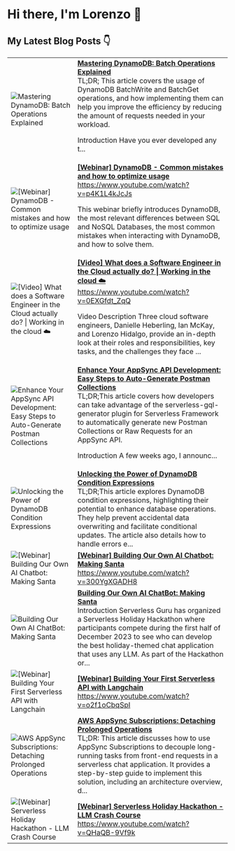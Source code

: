 # Hi there, I'm Lorenzo 👋

## My Latest Blog Posts 👇

<!-- HASHNODE_BLOG:START -->
<table><tr><td><img src="https://cdn.hashnode.com/res/hashnode/image/upload/v1729082666386/cc0620fc-461d-487d-8c10-9268ec8fc8e2.jpeg" alt="Mastering DynamoDB: Batch Operations Explained"></td><td><a href="https://lhidalgo.dev/mastering-dynamodb-batch-operations-explained"><strong>Mastering DynamoDB: Batch Operations Explained</strong></a><br>TL;DR; This article covers the usage of DynamoDB BatchWrite and BatchGet operations, and how implementing them can help you improve the efficiency by reducing the amount of requests needed in your workload.

Introduction
Have you ever developed any t...</td></tr><tr><td><img src="https://cdn.hashnode.com/res/hashnode/image/upload/v1722499330481/58678e4e-d77e-4acf-b76f-4c142504782b.png" alt="[Webinar] DynamoDB - Common mistakes and how to optimize usage"></td><td><a href="https://lhidalgo.dev/webinar-dynamodb-common-mistakes-and-how-to-optimize-usage"><strong>[Webinar] DynamoDB - Common mistakes and how to optimize usage</strong></a><br>https://www.youtube.com/watch?v=p4K1L4kJcJs
 
This webinar briefly introduces DynamoDB, the most relevant differences between SQL and NoSQL Databases, the most common mistakes when interacting with DynamoDB, and how to solve them.</td></tr><tr><td><img src="https://cdn.hashnode.com/res/hashnode/image/upload/v1718969638150/80e52828-adc0-48ae-ac97-446cb758bfa7.jpeg" alt="[Video] What does a Software Engineer in the Cloud actually do? | Working in the cloud ☁️"></td><td><a href="https://lhidalgo.dev/video-what-does-a-software-engineer-in-the-cloud-actually-do-working-in-the-cloud"><strong>[Video] What does a Software Engineer in the Cloud actually do? | Working in the cloud ☁️</strong></a><br>https://www.youtube.com/watch?v=0EXGfdt_ZqQ
 
Video Description
Three cloud software engineers, Danielle Heberling, Ian McKay, and Lorenzo Hidalgo, provide an in-depth look at their roles and responsibilities, key tasks, and the challenges they face ...</td></tr><tr><td><img src="https://cdn.hashnode.com/res/hashnode/image/upload/v1710502222042/e1b58263-bbc9-444e-997c-b308884392a0.png" alt="Enhance Your AppSync API Development: Easy Steps to Auto-Generate Postman Collections"></td><td><a href="https://lhidalgo.dev/enhance-your-appsync-api-development-easy-steps-to-auto-generate-postman-collections"><strong>Enhance Your AppSync API Development: Easy Steps to Auto-Generate Postman Collections</strong></a><br>TL;DR;This article covers how developers can take advantage of the serverless-gql-generator plugin for Serverless Framework to automatically generate new Postman Collections or Raw Requests for an AppSync API.

Introduction
A few weeks ago, I announc...</td></tr><tr><td><img src="https://cdn.hashnode.com/res/hashnode/image/stock/unsplash/fPkvU7RDmCo/upload/e185fdf53e51deef61a95dcff0951079.jpeg" alt="Unlocking the Power of DynamoDB Condition Expressions"></td><td><a href="https://lhidalgo.dev/unlocking-the-power-of-dynamodb-condition-expressions"><strong>Unlocking the Power of DynamoDB Condition Expressions</strong></a><br>TL;DR;This article explores DynamoDB condition expressions, highlighting their potential to enhance database operations. They help prevent accidental data overwriting and facilitate conditional updates. The article also details how to handle errors e...</td></tr><tr><td><img src="https://cdn.hashnode.com/res/hashnode/image/upload/v1710518624225/2f6837f4-ca98-4f0c-ac3e-21f548d8d259.jpeg" alt="[Webinar] Building Our Own AI Chatbot: Making Santa"></td><td><a href="https://lhidalgo.dev/webinar-building-our-own-ai-chatbot-making-santa"><strong>[Webinar] Building Our Own AI Chatbot: Making Santa</strong></a><br>https://www.youtube.com/watch?v=300YgXGADH8</td></tr><tr><td><img src="https://cdn.hashnode.com/res/hashnode/image/upload/v1710430641026/93ca995e-4adc-44ce-bb7b-f77083b2e79c.png" alt="Building Our Own AI ChatBot: Making Santa"></td><td><a href="https://lhidalgo.dev/building-our-own-ai-chatbot-making-santa"><strong>Building Our Own AI ChatBot: Making Santa</strong></a><br>Introduction
Serverless Guru has organized a Serverless Holiday Hackathon where participants compete during the first half of December 2023 to see who can develop the best holiday-themed chat application that uses any LLM.
As part of the Hackathon or...</td></tr><tr><td><img src="https://cdn.hashnode.com/res/hashnode/image/upload/v1710518362299/4398261c-3dcc-48b8-a104-980f109a042c.jpeg" alt="[Webinar] Building Your First Serverless API with Langchain"></td><td><a href="https://lhidalgo.dev/webinar-building-your-first-serverless-api-with-langchain"><strong>[Webinar] Building Your First Serverless API with Langchain</strong></a><br>https://www.youtube.com/watch?v=o2f1oCbqSpI</td></tr><tr><td><img src="https://cdn.hashnode.com/res/hashnode/image/stock/unsplash/npxXWgQ33ZQ/upload/22ab153a457c3091114d23f0fcc3138c.jpeg" alt="AWS AppSync Subscriptions: Detaching Prolonged Operations"></td><td><a href="https://lhidalgo.dev/aws-appsync-subscriptions-detaching-prolonged-operations"><strong>AWS AppSync Subscriptions: Detaching Prolonged Operations</strong></a><br>TL;DR: This article discusses how to use AppSync Subscriptions to decouple long-running tasks from front-end requests in a serverless chat application. It provides a step-by-step guide to implement this solution, including an architecture overview, d...</td></tr><tr><td><img src="https://cdn.hashnode.com/res/hashnode/image/upload/v1710518231559/ef007779-6b7c-41dd-a6e6-f9d046392792.jpeg" alt="[Webinar] Serverless Holiday Hackathon - LLM Crash Course"></td><td><a href="https://lhidalgo.dev/webinar-serverless-holiday-hackathon-llm-crash-course"><strong>[Webinar] Serverless Holiday Hackathon - LLM Crash Course</strong></a><br>https://www.youtube.com/watch?v=QHaQB-9Vf9k</td></tr></table>
<!-- HASHNODE_BLOG:END -->
